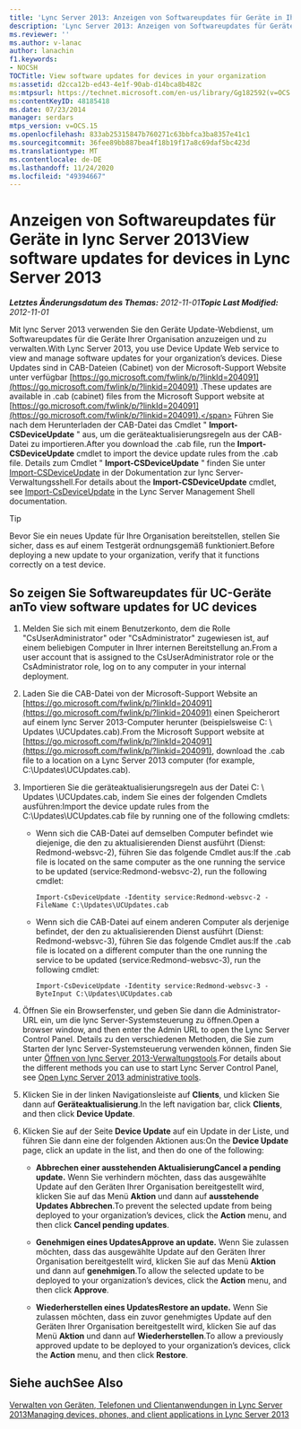 ```yaml
---
title: 'Lync Server 2013: Anzeigen von Softwareupdates für Geräte in Ihrer Organisation'
description: 'Lync Server 2013: Anzeigen von Softwareupdates für Geräte in Ihrer Organisation.'
ms.reviewer: ''
ms.author: v-lanac
author: lanachin
f1.keywords:
- NOCSH
TOCTitle: View software updates for devices in your organization
ms:assetid: d2cca12b-ed43-4e1f-90ab-d14bca8b482c
ms:mtpsurl: https://technet.microsoft.com/en-us/library/Gg182592(v=OCS.15)
ms:contentKeyID: 48185418
ms.date: 07/23/2014
manager: serdars
mtps_version: v=OCS.15
ms.openlocfilehash: 833ab25315847b760271c63bbfca3ba8357e41c1
ms.sourcegitcommit: 36fee89bb887bea4f18b19f17a8c69daf5bc423d
ms.translationtype: MT
ms.contentlocale: de-DE
ms.lasthandoff: 11/24/2020
ms.locfileid: "49394667"
---
```

# <a name="view-software-updates-for-devices-in-lync-server-2013"></a><span data-ttu-id="b51d9-103">Anzeigen von Softwareupdates für Geräte in lync Server 2013</span><span class="sxs-lookup"><span data-stu-id="b51d9-103">View software updates for devices in Lync Server 2013</span></span>

<div data-xmlns="http://www.w3.org/1999/xhtml">

<div class="topic" data-xmlns="http://www.w3.org/1999/xhtml" data-msxsl="urn:schemas-microsoft-com:xslt" data-cs="https://msdn.microsoft.com/">

<div data-asp="https://msdn2.microsoft.com/asp">



</div>

<div id="mainSection">

<div id="mainBody"><span data-ttu-id="b51d9-104">

<span> </span></span><span class="sxs-lookup"><span data-stu-id="b51d9-104">

<span> </span></span></span>

<span data-ttu-id="b51d9-105">_**Letztes Änderungsdatum des Themas:** 2012-11-01_</span><span class="sxs-lookup"><span data-stu-id="b51d9-105">_**Topic Last Modified:** 2012-11-01_</span></span>

<span data-ttu-id="b51d9-106">Mit lync Server 2013 verwenden Sie den Geräte Update-Webdienst, um Softwareupdates für die Geräte Ihrer Organisation anzuzeigen und zu verwalten.</span><span class="sxs-lookup"><span data-stu-id="b51d9-106">With Lync Server 2013, you use Device Update Web service to view and manage software updates for your organization’s devices.</span></span> <span data-ttu-id="b51d9-107">Diese Updates sind in CAB-Dateien (Cabinet) von der Microsoft-Support Website unter verfügbar [https://go.microsoft.com/fwlink/p/?linkId=204091](https://go.microsoft.com/fwlink/p/?linkid=204091) .</span><span class="sxs-lookup"><span data-stu-id="b51d9-107">These updates are available in .cab (cabinet) files from the Microsoft Support website at [https://go.microsoft.com/fwlink/p/?linkId=204091](https://go.microsoft.com/fwlink/p/?linkid=204091).</span></span> <span data-ttu-id="b51d9-108">Führen Sie nach dem Herunterladen der CAB-Datei das Cmdlet " **Import-CSDeviceUpdate** " aus, um die geräteaktualisierungsregeln aus der CAB-Datei zu importieren.</span><span class="sxs-lookup"><span data-stu-id="b51d9-108">After you download the .cab file, run the **Import-CSDeviceUpdate** cmdlet to import the device update rules from the .cab file.</span></span> <span data-ttu-id="b51d9-109">Details zum Cmdlet " **Import-CSDeviceUpdate** " finden Sie unter [Import-CSDeviceUpdate](https://docs.microsoft.com/powershell/module/skype/Import-CsDeviceUpdate) in der Dokumentation zur lync Server-Verwaltungsshell.</span><span class="sxs-lookup"><span data-stu-id="b51d9-109">For details about the **Import-CSDeviceUpdate** cmdlet, see [Import-CsDeviceUpdate](https://docs.microsoft.com/powershell/module/skype/Import-CsDeviceUpdate) in the Lync Server Management Shell documentation.</span></span>

<div>


> [!TIP]  
> <span data-ttu-id="b51d9-110">Bevor Sie ein neues Update für Ihre Organisation bereitstellen, stellen Sie sicher, dass es auf einem Testgerät ordnungsgemäß funktioniert.</span><span class="sxs-lookup"><span data-stu-id="b51d9-110">Before deploying a new update to your organization, verify that it functions correctly on a test device.</span></span>



</div>

<div>

## <a name="to-view-software-updates-for-uc-devices"></a><span data-ttu-id="b51d9-111">So zeigen Sie Softwareupdates für UC-Geräte an</span><span class="sxs-lookup"><span data-stu-id="b51d9-111">To view software updates for UC devices</span></span>

1.  <span data-ttu-id="b51d9-112">Melden Sie sich mit einem Benutzerkonto, dem die Rolle "CsUserAdministrator" oder "CsAdministrator" zugewiesen ist, auf einem beliebigen Computer in Ihrer internen Bereitstellung an.</span><span class="sxs-lookup"><span data-stu-id="b51d9-112">From a user account that is assigned to the CsUserAdministrator role or the CsAdministrator role, log on to any computer in your internal deployment.</span></span>

2.  <span data-ttu-id="b51d9-113">Laden Sie die CAB-Datei von der Microsoft-Support Website an [https://go.microsoft.com/fwlink/p/?linkId=204091](https://go.microsoft.com/fwlink/p/?linkid=204091) einen Speicherort auf einem lync Server 2013-Computer herunter (beispielsweise C: \\ Updates \\UCUpdates.cab).</span><span class="sxs-lookup"><span data-stu-id="b51d9-113">From the Microsoft Support website at [https://go.microsoft.com/fwlink/p/?linkId=204091](https://go.microsoft.com/fwlink/p/?linkid=204091), download the .cab file to a location on a Lync Server 2013 computer (for example, C:\\Updates\\UCUpdates.cab).</span></span>

3.  <span data-ttu-id="b51d9-114">Importieren Sie die geräteaktualisierungsregeln aus der Datei C: \\ Updates \\UCUpdates.cab, indem Sie eines der folgenden Cmdlets ausführen:</span><span class="sxs-lookup"><span data-stu-id="b51d9-114">Import the device update rules from the C:\\Updates\\UCUpdates.cab file by running one of the following cmdlets:</span></span>
    
      - <span data-ttu-id="b51d9-115">Wenn sich die CAB-Datei auf demselben Computer befindet wie diejenige, die den zu aktualisierenden Dienst ausführt (Dienst: Redmond-websvc-2), führen Sie das folgende Cmdlet aus:</span><span class="sxs-lookup"><span data-stu-id="b51d9-115">If the .cab file is located on the same computer as the one running the service to be updated (service:Redmond-websvc-2), run the following cmdlet:</span></span>
        
            Import-CsDeviceUpdate -Identity service:Redmond-websvc-2 -FileName C:\Updates\UCUpdates.cab
    
      - <span data-ttu-id="b51d9-116">Wenn sich die CAB-Datei auf einem anderen Computer als derjenige befindet, der den zu aktualisierenden Dienst ausführt (Dienst: Redmond-websvc-3), führen Sie das folgende Cmdlet aus:</span><span class="sxs-lookup"><span data-stu-id="b51d9-116">If the .cab file is located on a different computer than the one running the service to be updated (service:Redmond-websvc-3), run the following cmdlet:</span></span>
        
            Import-CsDeviceUpdate -Identity service:Redmond-websvc-3 -ByteInput C:\Updates\UCUpdates.cab

4.  <span data-ttu-id="b51d9-117">Öffnen Sie ein Browserfenster, und geben Sie dann die Administrator-URL ein, um die lync Server-Systemsteuerung zu öffnen.</span><span class="sxs-lookup"><span data-stu-id="b51d9-117">Open a browser window, and then enter the Admin URL to open the Lync Server Control Panel.</span></span> <span data-ttu-id="b51d9-118">Details zu den verschiedenen Methoden, die Sie zum Starten der lync Server-Systemsteuerung verwenden können, finden Sie unter [Öffnen von lync Server 2013-Verwaltungstools](lync-server-2013-open-lync-server-administrative-tools.md).</span><span class="sxs-lookup"><span data-stu-id="b51d9-118">For details about the different methods you can use to start Lync Server Control Panel, see [Open Lync Server 2013 administrative tools](lync-server-2013-open-lync-server-administrative-tools.md).</span></span>

5.  <span data-ttu-id="b51d9-119">Klicken Sie in der linken Navigationsleiste auf **Clients**, und klicken Sie dann auf **Geräteaktualisierung**.</span><span class="sxs-lookup"><span data-stu-id="b51d9-119">In the left navigation bar, click **Clients**, and then click **Device Update**.</span></span>

6.  <span data-ttu-id="b51d9-120">Klicken Sie auf der Seite **Device Update** auf ein Update in der Liste, und führen Sie dann eine der folgenden Aktionen aus:</span><span class="sxs-lookup"><span data-stu-id="b51d9-120">On the **Device Update** page, click an update in the list, and then do one of the following:</span></span>
    
      - <span data-ttu-id="b51d9-121">**Abbrechen einer ausstehenden Aktualisierung**</span><span class="sxs-lookup"><span data-stu-id="b51d9-121">**Cancel a pending update.**</span></span> <span data-ttu-id="b51d9-122">Wenn Sie verhindern möchten, dass das ausgewählte Update auf den Geräten Ihrer Organisation bereitgestellt wird, klicken Sie auf das Menü **Aktion** und dann auf **ausstehende Updates Abbrechen**.</span><span class="sxs-lookup"><span data-stu-id="b51d9-122">To prevent the selected update from being deployed to your organization’s devices, click the **Action** menu, and then click **Cancel pending updates**.</span></span>
    
      - <span data-ttu-id="b51d9-123">**Genehmigen eines Updates**</span><span class="sxs-lookup"><span data-stu-id="b51d9-123">**Approve an update.**</span></span> <span data-ttu-id="b51d9-124">Wenn Sie zulassen möchten, dass das ausgewählte Update auf den Geräten Ihrer Organisation bereitgestellt wird, klicken Sie auf das Menü **Aktion** und dann auf **genehmigen**.</span><span class="sxs-lookup"><span data-stu-id="b51d9-124">To allow the selected update to be deployed to your organization’s devices, click the **Action** menu, and then click **Approve**.</span></span>
    
      - <span data-ttu-id="b51d9-125">**Wiederherstellen eines Updates**</span><span class="sxs-lookup"><span data-stu-id="b51d9-125">**Restore an update.**</span></span> <span data-ttu-id="b51d9-126">Wenn Sie zulassen möchten, dass ein zuvor genehmigtes Update auf den Geräten Ihrer Organisation bereitgestellt wird, klicken Sie auf das Menü **Aktion** und dann auf **Wiederherstellen**.</span><span class="sxs-lookup"><span data-stu-id="b51d9-126">To allow a previously approved update to be deployed to your organization’s devices, click the **Action** menu, and then click **Restore**.</span></span>

</div>

<div>

## <a name="see-also"></a><span data-ttu-id="b51d9-127">Siehe auch</span><span class="sxs-lookup"><span data-stu-id="b51d9-127">See Also</span></span>


[<span data-ttu-id="b51d9-128">Verwalten von Geräten, Telefonen und Clientanwendungen in Lync Server 2013</span><span class="sxs-lookup"><span data-stu-id="b51d9-128">Managing devices, phones, and client applications in Lync Server 2013</span></span>](lync-server-2013-managing-devices-phones-and-client-applications.md)  
  

<span data-ttu-id="b51d9-129"></div>

</div>

<span> </span>

</div>

</div>

</span><span class="sxs-lookup"><span data-stu-id="b51d9-129"></div>

</div>

<span> </span>

</div>

</div>

</span></span></div>

